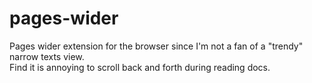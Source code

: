 # pages-wider
Pages wider extension for the browser since I'm not a fan of a "trendy" narrow texts view.  
Find it is annoying to scroll back and forth during reading docs.  
